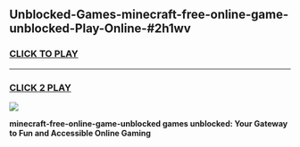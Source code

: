 
## Unblocked-Games-minecraft-free-online-game-unblocked-Play-Online-#2h1wv
<h3>
<a href="https://premium.freeplayer.one?title=minecraft-free-online-game-unblocked&ref=27F">CLICK TO PLAY</a></h3>
<hr>

<h3>
<a href="https://premium.freeplayer.one?title=minecraft-free-online-game-unblocked&ref=27F">CLICK 2 PLAY</a>
  
</h3>

<a href="https://premium.freeplayer.one?title=minecraft-free-online-game-unblocked&ref=27F"><img src="https://clearcache.store/games.png"></a>


**minecraft-free-online-game-unblocked games unblocked: Your Gateway to Fun and Accessible Online Gaming**
